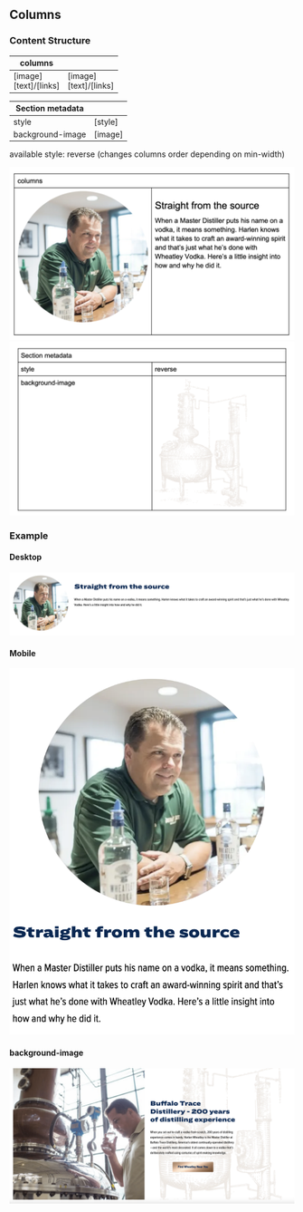 ## Columns

### Content Structure

| columns                    |                            |
|----------------------------|----------------------------|
| [image]<br/>[text]/[links] | [image]<br/>[text]/[links] |

| Section metadata |         |
|------------------|---------|
| style            | [style] |
| background-image | [image] |

available style: reverse (changes columns order depending on min-width)

![expample.png](../assets/columns-author.png)
![expample.png](../assets/columns-metadata-author.png)

### Example

#### Desktop
![expample.png](../assets/columns-desktop.png)

#### Mobile
![expample.png](../assets/columns-mobile.png)

#### background-image
![expample.png](../assets/columns-background-desktop.png)
